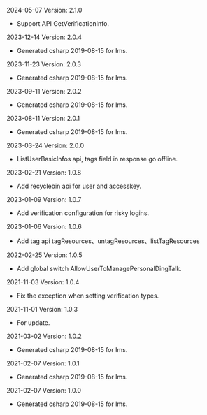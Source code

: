 2024-05-07 Version: 2.1.0
- Support API GetVerificationInfo.


2023-12-14 Version: 2.0.4
- Generated csharp 2019-08-15 for Ims.

2023-11-23 Version: 2.0.3
- Generated csharp 2019-08-15 for Ims.

2023-09-11 Version: 2.0.2
- Generated csharp 2019-08-15 for Ims.

2023-08-11 Version: 2.0.1
- Generated csharp 2019-08-15 for Ims.

2023-03-24 Version: 2.0.0
- ListUserBasicInfos api, tags field in response go offline.

2023-02-21 Version: 1.0.8
- Add recyclebin api for user and accesskey.

2023-01-09 Version: 1.0.7
- Add verification configuration for risky logins.

2023-01-06 Version: 1.0.6
- Add tag api tagResources、untagResources、listTagResources

2022-02-25 Version: 1.0.5
- Add global switch AllowUserToManagePersonalDingTalk.

2021-11-03 Version: 1.0.4
- Fix the exception when setting verification types.

2021-11-01 Version: 1.0.3
- For update.

2021-03-02 Version: 1.0.2
- Generated csharp 2019-08-15 for Ims.

2021-02-07 Version: 1.0.1
- Generated csharp 2019-08-15 for Ims.

2021-02-07 Version: 1.0.0
- Generated csharp 2019-08-15 for Ims.

